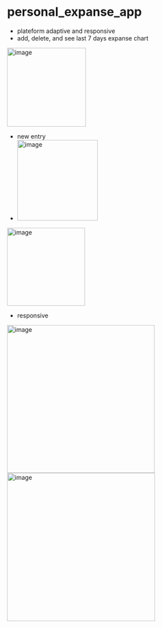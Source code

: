 # personal_expanse_app
- plateform adaptive and responsive
- add, delete, and see last 7 days expanse chart

<img width="184" alt="image" src="https://user-images.githubusercontent.com/94914338/220879374-80d779c7-b67d-4458-9e2e-6dd07fe82490.png">

- new entry
- <img width="188" alt="image" src="https://user-images.githubusercontent.com/94914338/220879608-1600ebec-4b0e-4903-b3ec-cc90f95aaa79.png">

<img width="182" alt="image" src="https://user-images.githubusercontent.com/94914338/220880143-40a6a853-224d-4049-8d5b-7ac969a3ea7f.png">

- responsive
<img width="345" alt="image" src="https://user-images.githubusercontent.com/94914338/220880288-77df30cd-00f3-4af1-8e8e-d95234615e7a.png">
<img width="346" alt="image" src="https://user-images.githubusercontent.com/94914338/220880419-9f18ade1-cdab-4e4e-94d7-5ea7c4c56f92.png">


